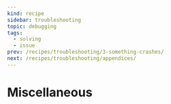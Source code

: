 ```yaml
---
kind: recipe
sidebar: troubleshooting
topic: debugging
tags:
  - solving
  - issue
prev: /recipes/troubleshooting/3-something-crashes/
next: /recipes/troubleshooting/appendices/
---
```


# Miscellaneous
